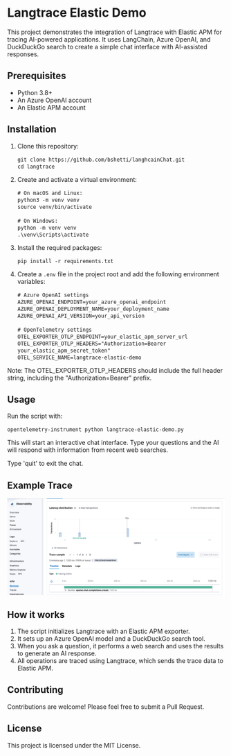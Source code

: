 # Langtrace Elastic Demo

This project demonstrates the integration of Langtrace with Elastic APM for tracing AI-powered applications. It uses LangChain, Azure OpenAI, and DuckDuckGo search to create a simple chat interface with AI-assisted responses.

## Prerequisites

- Python 3.8+
- An Azure OpenAI account
- An Elastic APM account

## Installation

1. Clone this repository:
   ```
   git clone https://github.com/bshetti/langhcainChat.git
   cd langtrace
   ```
2. Create and activate a virtual environment:

   ```
   # On macOS and Linux:
   python3 -m venv venv
   source venv/bin/activate

   # On Windows:
   python -m venv venv
   .\venv\Scripts\activate
   ```

3. Install the required packages:

   ```
   pip install -r requirements.txt
   ```

4. Create a `.env` file in the project root and add the following environment variables:

   ```
   # Azure OpenAI settings
   AZURE_OPENAI_ENDPOINT=your_azure_openai_endpoint
   AZURE_OPENAI_DEPLOYMENT_NAME=your_deployment_name
   AZURE_OPENAI_API_VERSION=your_api_version

   # OpenTelemetry settings
   OTEL_EXPORTER_OTLP_ENDPOINT=your_elastic_apm_server_url
   OTEL_EXPORTER_OTLP_HEADERS="Authorization=Bearer your_elastic_apm_secret_token"
   OTEL_SERVICE_NAME=langtrace-elastic-demo
   ```

Note: The OTEL_EXPORTER_OTLP_HEADERS should include the full header string, including the "Authorization=Bearer" prefix.

## Usage

Run the script with:

```
opentelemetry-instrument python langtrace-elastic-demo.py
```

This will start an interactive chat interface. Type your questions and the AI will respond with information from recent web searches.

Type 'quit' to exit the chat.

## Example Trace

![Alt text](/langtrace/img/SCR-20240816-icwt-2.png "a title")

## How it works

1. The script initializes Langtrace with an Elastic APM exporter.
2. It sets up an Azure OpenAI model and a DuckDuckGo search tool.
3. When you ask a question, it performs a web search and uses the results to generate an AI response.
4. All operations are traced using Langtrace, which sends the trace data to Elastic APM.

## Contributing

Contributions are welcome! Please feel free to submit a Pull Request.

## License

This project is licensed under the MIT License.
